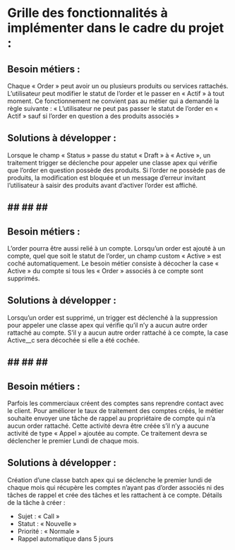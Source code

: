 # Grille des fonctionnalités à implémenter dans le cadre du projet :

## Besoin métiers :
Chaque « Order » peut avoir un ou plusieurs produits ou services rattachés.
L’utilisateur peut modifier le statut de l’order et le passer en « Actif » à tout moment. Ce fonctionnement ne convient pas au métier qui a demandé la
règle suivante : « L’utilisateur ne peut pas passer le statut de l’order en « Actif » sauf si l’order en question a des produits associés »

## Solutions à développer :
Lorsque le champ « Status » passe du statut « Draft » à « Active », un traitement trigger se déclenche pour appeler une classe apex qui vérifie que l’order en
question possède des produits. Si l’order ne possède pas de produits, la modification est bloquée et un message d’erreur invitant l’utilisateur à saisir des
produits avant d’activer l’order est affiché.
## ## ## ## ## 

## Besoin métiers :
L’order pourra être aussi relié à un compte. Lorsqu’un order est ajouté à un compte, quel que soit le statut de l’order, un champ custom « Active » est coché
automatiquement. Le besoin métier consiste à décocher la case « Active » du compte si tous les « Order » associés à ce compte sont supprimés.

## Solutions à développer :
Lorsqu’un order est supprimé, un trigger est déclenché à la suppression pour appeler une classe apex qui vérifie qu’il n’y a aucun autre order rattaché au
compte. S’il y a aucun autre order rattaché à ce compte, la case Active__c sera décochée si elle a été cochée.
## ## ## ## ## 
## Besoin métiers :
Parfois les commerciaux créent des comptes sans reprendre contact avec le client. Pour améliorer le taux de traitement des comptes créés, le métier souhaite envoyer une tâche de rappel au propriétaire de compte qui n’a aucun order rattaché. Cette activité devra être créée s’il n’y a aucune activité de type
« Appel » ajoutée au compte. Ce traitement devra se déclencher le premier Lundi de chaque mois.
## Solutions à développer :
Création d’une classe batch apex qui se déclenche le premier lundi de chaque mois qui récupère les comptes n’ayant pas d’order associés ni des tâches de rappel et crée des tâches et les rattachent à ce compte. 
Détails de la tâche à créer :
- Sujet : « Call »
- Statut : « Nouvelle »
- Priorité : « Normale »
- Rappel automatique
dans 5 jours
